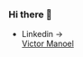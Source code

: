 ### Hi there 👋
- Linkedin -> <div class="badge-base LI-profile-badge" data-locale="pt_BR" data-size="medium" data-theme="dark" data-type="VERTICAL" data-vanity="victormanoel-pydev" data-version="v1"><a class="badge-base__link LI-simple-link" href="https://br.linkedin.com/in/victormanoel-pydev?trk=profile-badge">Victor Manoel</a></div>
